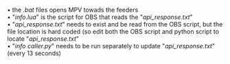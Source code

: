 <div dir="ltr">

• the _.bat_ files opens MPV towads the feeders<br>
• "_info.lua_" is the script for OBS that reads the "_api_response.txt_"<br> 
• "_api_response.txt_" needs to exist and be read from the OBS script, but the file location is hard coded (so edit both the OBS script and python script to locate "_api_response.txt_"<br> 
• "_info caller.py_" needs to be run separately to update "_api_response.txt_" (every 13 seconds)<be> 

</div>

